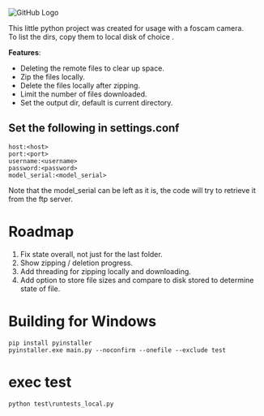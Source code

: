 ![GitHub Logo](https://travis-ci.org/dutchbot/FoscamBackupper.svg?branch=master)

This little python project was created for usage with a foscam camera.  
To list the dirs, copy them to local disk of choice .

**Features**:

* Deleting the remote files to clear up space.
* Zip the files locally.
* Delete the files locally after zipping.
* Limit the number of files downloaded.
* Set the output dir, default is current directory.

## Set the following in settings.conf

```
host:<host>  
port:<port> 
username:<username>  
password:<password> 
model_serial:<model_serial>
```
Note that the model_serial can be left as it is, the code will try to retrieve it from the ftp server.

# Roadmap
1. Fix state overall, not just for the last folder. 
2. Show zipping / deletion progress.
3. Add threading for zipping locally and downloading.
4. Add option to store file sizes and compare to disk stored to determine state of file.

# Building for Windows
```
pip install pyinstaller
pyinstaller.exe main.py --noconfirm --onefile --exclude test
```

# exec test

`python test\runtests_local.py`

